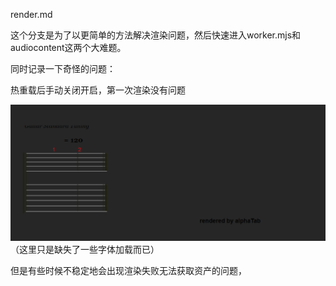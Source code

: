 render.md

这个分支是为了以更简单的方法解决渲染问题，然后快速进入worker.mjs和audiocontent这两个大难题。


同时记录一下奇怪的问题：

热重载后手动关闭开启，第一次渲染没有问题

![alt text](image.png) （这里只是缺失了一些字体加载而已）

但是有些时候不稳定地会出现渲染失败无法获取资产的问题，

